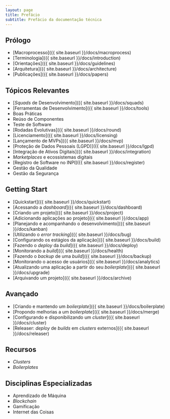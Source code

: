 ```yaml
---
layout: page
title: Prefácio
subtitle: Prefácio da documentação técnica
---
```


## Prólogo

- [Macroprocesso]({{ site.baseurl }}/docs/macroprocess)
- [Terminologia]({{ site.baseurl }}/docs/introduction)
- [Orientações]({{ site.baseurl }}/docs/guidelines)
- [Arquitetura]({{ site.baseurl }}/docs/architecture)
- [Publicações]({{ site.baseurl }}/docs/papers)
<!-- - [Parceiros]({{ site.baseurl }}/docs/partners) -->
<!-- - [Priorização dos Ativos]({{ site.baseurl }}/docs/pool) -->
<!-- - [Trilha: _Zero to Hero_]({{ site.baseurl }}/docs/trail) -->

## Tópicos Relevantes

- [_Squads_ de Desenvolvimento]({{ site.baseurl }}/docs/squads)
- [Ferramentas de Desenvolvimento]({{ site.baseurl }}/docs/tools)
- Boas Práticas <!-- [Boas Práticas]({{ site.baseurl }}/docs/practices) -->
- Reúso de Componentes <!-- [Reúso de Componentes]({{ site.baseurl }}/docs/reuse) -->
- Teste de Software <!-- [Teste de Software]({{ site.baseurl }}/docs/test) -->
- [Rodadas Evolutivas]({{ site.baseurl }}/docs/round)
- [Licenciamento]({{ site.baseurl }}/docs/licensing)
- [Lançamento de MVPs]({{ site.baseurl }}/docs/mvp)
- [Proteção de Dados Pessoais (LGPD)]({{ site.baseurl }}/docs/lgpd)
- [Integração de Ativos Digitais]({{ site.baseurl }}/docs/integration)
- _Marketplaces_ e ecossistemas digitais <!-- [_Marketplaces_ e ecossistemas digitais]({{ site.baseurl }}/docs/marketplace) -->
- [Registro de Software no INPI]({{ site.baseurl }}/docs/register)
- Gestão da Qualidade <!-- [Gestão da Qualidade]({{ site.baseurl }}/docs/quality) -->
- Gestão da Segurança <!-- [Gestão da Segurança]({{ site.baseurl }}/docs/security) -->

## Getting Start

- [Quickstart]({{ site.baseurl }}/docs/quickstart)
- [Acessando a _dashboard_]({{ site.baseurl }}/docs/dashboard)
- [Criando um projeto]({{ site.baseurl }}/docs/project)
- [Adicionando aplicações ao projeto]({{ site.baseurl }}/docs/app)
- [Planejando e acompanhando o desenvolvimento]({{ site.baseurl }}/docs/kanban)
- [Utilizando o _error tracking_]({{ site.baseurl }}/docs/bug)
- [Configurando os estágios da aplicação]({{ site.baseurl }}/docs/build)
- [Fazendo o _deploy_ da _build_]({{ site.baseurl }}/docs/deploy)
- [Monitorando a _build_]({{ site.baseurl }}/docs/health)
- [Fazendo o _backup_ de uma _build_]({{ site.baseurl }}/docs/backup)
- [Monitorando o acesso de usuários]({{ site.baseurl }}/docs/analytics)
- [Atualizando uma aplicação a partir do seu _boilerplate_]({{ site.baseurl }}/docs/upgrade)
- [Arquivando um projeto]({{ site.baseurl }}/docs/archive)

## Avançado

- [Criando e mantendo um _boilerplate_]({{ site.baseurl }}/docs/boilerplate)
- [Propondo melhorias a um _boilerplate_]({{ site.baseurl }}/docs/merge)
- [Configurando e disponibilizando um _cluster_]({{ site.baseurl }}/docs/cluster)
- [Releaser: _deploy_ de _builds_ em _clusters_ externos]({{ site.baseurl }}/docs/releaser)

## Recursos

- _Clusters_ <!-- [_Clusters_]({{ site.baseurl }}/resources/clusters) -->
- _Boilerplates_ <!-- [_Boilerplates_]({{ site.baseurl }}/resources/boilerplates) -->

## Disciplinas Especializadas

- Aprendizado de Máquina <!-- [Aprendizado de Máquina]({{ site.baseurl }}/special/learning) -->
- _Blockchain_ <!-- [_Blockchain_]({{ site.baseurl }}/special/blockchain) -->
- Gamificação <!-- [Gamificação]({{ site.baseurl }}/special/gamefication) -->
- Internet das Coisas <!-- [Internet das Coisas]({{ site.baseurl }}/special/iot) -->

<!--
Regimento da Supervisão de Ativos Digitais:

a) Definir processos alinhados a estratégia organizacional para priorização e aprovação de demandas de ativos digitais de inovação para a agricultura.
b) Desenvolver ativos digitais com parceiros que assegurem a manutenção do seu ciclo de vida e a transferência de conhecimento tecnológico.
c) Definir e implantar diretrizes para a garantia da qualidade e segurança de ativos digitais e o alinhamento à legislação vigente.
d) Prospectar, avaliar e implantar diretrizes para adoção de soluções digitais, usando padrões de mercado.
e) Gerenciar a força de trabalho de forma a otimizar equipes no desenvolvimento de soluções digitais.
f) Definir diretrizes, normativos e instruções de boas práticas no desenvolvimento de ativos.
g) Definir e implantar diretrizes para sustentar o ciclo de vida dos ativos.
h) Definir e implantar indicadores que garantam o monitoramento dos impactos dos ativos digitais.
i) Elaborar e executar planos de capacitação continuada em tecnologias habilitadoras.
j) Definir e implantar diretrizes para a integração de ativos digitais nos ecossistemas digitais das cadeias de produção agropecuária.
k) Revisar continuamente diretrizes, políticas e metodologias de desenvolvimento de ativos digitais.
l) Contribuir com a classificação de ativos digitais segundo a escala MRL/TRL e definir o seu estágio de entrega, conforme diretrizes da Diretoria de Negócios.
m) Definir e implantar diretrizes de contigenciamento em caso de impactos negativos dos ativos digitais ou de segurança da informação.
n) Garantir a entrega de ativos pelas equipes assegurando uma qualidade mínima de artefatos digitais, documentação e aderência metodológica.
o) Definir e implantar diretrizes para orientar a disponibilização e sustentação dos ativos digitais em catálogos digitais, lojas virtuais e marketplaces.
-->
